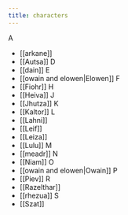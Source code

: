 ```yaml
---
title: characters
---
```


A
- [[arkane]]
- [[Autsa]]
D
- [[dain]]
E
- [[owain and elowen|Elowen]]
F
- [[Fiohr]]
H
- [[Heiva]]
J
- [[Jhutza]]
K
- [[Kaltor]] 
L
- [[Lahni]]
- [[Leif]]
- [[Leiza]]
- [[Lulu]]
M
- [[meadr]]
N
- [[Niam]]
O
- [[owain and elowen|Owain]]
P
- [[Piev]] 
R
- [[Razelthar]]
- [[rhezua]]
S
- [[Szat]]